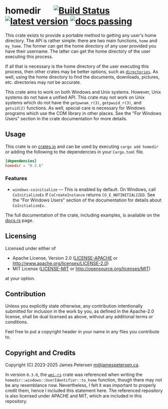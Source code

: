 # homedir &emsp; [![Build Status]][actions] [![latest version]][crates.io] [![docs passing]][docs.rs]

[Build Status]: https://img.shields.io/github/actions/workflow/status/ljtpetersen/homedir/rust.yml
[actions]: https://github.com/ljtpetersen/homedir/actions
[latest version]: https://img.shields.io/crates/v/homedir
[crates.io]: https://crates.io/crates/homedir
[docs passing]: https://img.shields.io/docsrs/homedir
[docs.rs]: https://docs.rs/homedir/latest/homedir/

This crate exists to provide a portable method to getting any user's home
directory. The API is rather simple: there are two main functions,
`home` and `my_home`. The former can get the home directory
of any user provided you have their username. The latter can get the home
directory of the user executing this process.

If all that is necessary is the home directory of the user executing this process,
then other crates may be better options, such as
[`directories`](https://crates.io/crates/directories). As well, using the home directory to find the
documents, downloads, pictures, etc. directories may not be accurate.

This crate aims to work on both Windows and Unix systems. However,
Unix systems do not have a unified API. This crate may not work
on Unix systems which do not have the `getpwnam_r(3)`, `getpwuid_r(3)`,
and `getuid(2)` functions. As well, special care is necessary for Windows
programs which use the COM library in other places. See the "For Windows Users" section
in the crate documentation for more details.

## Usage
This crate is on [crates.io](https://crates.io/crates/homedir) and can be used by executing `cargo add homedir`
or adding the following to the dependencies in your `Cargo.toml` file.

```toml
[dependencies]
homedir = "0.3.6"
```

### Features
 * `windows-coinitialize` — This is enabled by default. On Windows, call `CoInitializeEx` if `CoCreateInstance` returns `CO_E_NOTINITIALIZED`.
 See the "For Windows Users" section of the documentation for details about `CoInitializeEx`.

The full documentation of the crate, including examples, is available on the [docs.rs](https://docs.rs/homedir) page.

## Licensing
Licensed under either of

 * Apache License, Version 2.0
   ([LICENSE-APACHE](LICENSE-APACHE) or http://www.apache.org/licenses/LICENSE-2.0)
 * MIT License
   ([LICENSE-MIT](LICENSE-MIT) or http://opensource.org/licenses/MIT)

at your option.

## Contribution

Unless you explicitly state otherwise, any contribution intentionally submitted
for inclusion in the work by you, as defined in the Apache-2.0 license, shall
be dual licensed as above, without any additional terms or conditions.

Feel free to put a copyright header in your name in any files you contribute to.

## Copyright and Credits
Copyright (C) 2023-2025 James Petersen <m@jamespetersen.ca>.

In version `0.3.0`, the [`wmi-rs`](https://github.com/ohadravid/wmi-rs) crate was referenced when writing the
`homedir::windows::UserIdentifier::to_home`
function, though there may not be any resemblance now. Nevertheless, I felt it was important to properly credit them, hence I included
this statement here. The referenced repository is also licensed under APACHE and MIT, which are included in this repository.
